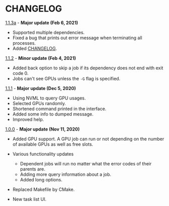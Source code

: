 # CHANGELOG

[1.1.3a] - **Major update (Feb 6, 2021)**

- Supported multiple dependencies.
- Fixed a bug that prints out error message when terminating all processes.
- Added [CHANGELOG](CHANGELOG.md).

[1.1.2] - **Minor update (Feb 4, 2021)**

- Added back option to skip a job if its dependency does not end with exit code 0.
- Jobs can't see GPUs unless the `-G` flag is specified.

[1.1.1] - **Major update (Dec 5, 2020)**

- Using NVML to query GPU usages.
- Selected GPUs randomly.
- Shortened command printed in the interface.
- Added some info to dumped message.
- Improved help.

[1.0.0] - **Major update (Nov 11, 2020)**

- Added GPU support. A GPU job can run or not depending on the number of available GPUs as well as
  free slots.
- Various functionality updates

  - Dependent jobs will run no matter what the error codes of their parents are.
  - Adding more query information about a job.
  - Added long options.

- Replaced Makefile by CMake.

- New task list UI.


[1.0.0]: https://github.com/justanhduc/task-spooler/releases/tag/v1.1.0

[1.1.1]: https://github.com/justanhduc/task-spooler/compare/v1.1.0...v1.1.1

[1.1.2]: https://github.com/justanhduc/task-spooler/compare/v1.1.1...v1.1.2

[1.1.3a]: https://github.com/justanhduc/task-spooler/compare/v1.1.2...v1.1.3a
